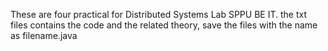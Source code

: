 These are four practical for Distributed Systems Lab SPPU BE IT. the txt files contains the code and the related theory, save the files with the name as filename.java
